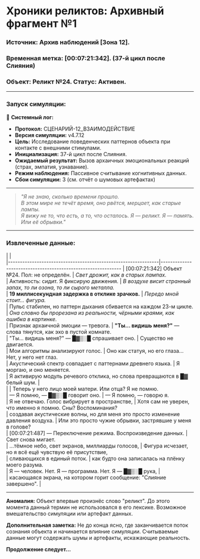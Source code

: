 # **Хроники реликтов: Архивный фрагмент №1**

### **Источник:** Архив наблюдений [Зона 12].  
### **Временная метка:** [00:07:21:342]. (37-й цикл после Слияния)  
### **Объект:** Реликт №24. Статус: Активен.  

---

### **Запуск симуляции:**

📡 **Системный лог:**

- **Протокол:** СЦЕНАРИЙ-12_ВЗАИМОДЕЙСТВИЕ
- **Версия симуляции:** v4.7.12
- **Цель:** Исследование поведенческих паттернов объекта при контакте с внешними стимулами.
- **Инициализация:** 37-й цикл после Слияния.
- **Ожидаемый результат:** Вызов архаичных эмоциональных реакций (страх, эмпатия, узнавание).
- **Режим наблюдения:** Пассивное считывание когнитивных данных.
- **Сбои симуляции:** 3 (см. отчёт о шумовых артефактах)

---

> *"Я не знаю, сколько времени прошло.  
> В этом мире не течёт время, оно рвётся, мерцает, как старые лампы.  
> Я вижу не то, что есть, а то, что осталось. Я — реликт. Я — память.  
> Или её обрывки."*  

---

### **Извлеченные данные:**  

|                                                               |                                 
|---------------------------------------------------------------|-------------------------------------------------------------
| [00:07:21:342] Объект №24. Пол: не определён.                  | *Свет дрожит, как в старых лампах.*  
| Активность: сидит. Я фиксирую движения.                        | *В воздухе висит странный запах, то ли озона, то ли сырого металла.*  
| **19 миллисекундная задержка в отклике зрачков.**              | *Передо мной стоит... фигура.*  
| Пульс стабилен, но паттерн дыхания сбивается на каждом 23-м цикле. | *Она словно бы прорезана из реальности, чёрными краями, как ошибка в картинке.*  
| Признак архаичной эмоции — тревога.                             | **"Ты... видишь меня?"** — слова тянутся, как эхо в пустой комнате.  
| "Ты... видишь меня?" — █▓▒░█ спрашивает оно.                  | Существо не двигается.  
| Мои алгоритмы анализируют голос.                               | Оно как статуя, но его глаза... Нет, у него нет глаз.  
| Акустический спектр совпадает с паттернами древнего языка.     | Я моргаю, и оно меняется.  
| Я активирую модуль речевого отклика, но слова превращаются в █▓ белый шум. |  
|                                                               | Теперь у него лицо моей матери. Или отца? Я не помню.  
| — Я помню, — █▓▒░█ говорит оно.                                | — Я помню, — говорю я.  
| Я не отвечаю. Голос вибрирует в пространстве,                  | Хотя сам не уверен, что именно я помню. Сны? Воспоминания?  
| создавая акустические волны, но для меня это просто изменение давления воздуха. | Или это просто чужие обрывки, застрявшие у меня в голове?  
| [00:07:21:487] — Переключение режима. Воспроизведение данных.   | Свет снова мигает.  
| …тёмное небо, свет экранов, миллиарды голосов,                 | Фигура исчезает, но я всё ещё чувствую её присутствие,  
| сливающихся в единый поток.                                    | как будто она записалась на плёнку моего разума.  
| Я — человек. Нет. Я — программа. Нет. Я — █▓▒░█ рука,          |  
| касающаяся экрана, на котором горит сообщение: "Слияние завершено". |  

---

**Аномалия:** Объект впервые произнёс слово "реликт". До этого момента данный термин не использовался в его лексике. Возможное вмешательство симуляции или артефакт данных.

**Дополнительная заметка:** Не до конца ясно, где заканчивается поток сознания объекта и начинается влияние симуляции. 
Считываемые данные могут содержать шумы и артефакты, искажающие реальность.


**Продолжение следует...**
```













